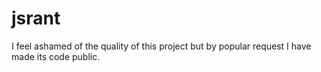 # jsrant

I feel ashamed of the quality of this project but by popular request I have made its code public.

